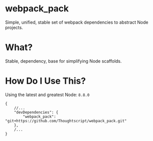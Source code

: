 # webpack_pack

Simple, unified, stable set of webpack dependencies to abstract Node projects.

# What?

Stable, dependency, base for simplifying Node scaffolds.

# How Do I Use This?

Using the latest and greatest Node: `8.8.0`

```
{
	//...
	"devDependencies": {
		"webpack_pack": "git+https://github.com/Thoughtscript/webpack_pack.git"
	},
	/...
}
